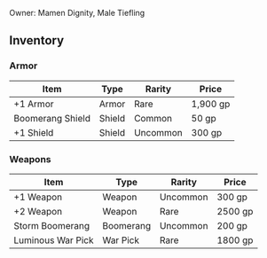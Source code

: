 Owner: Mamen Dignity, Male Tiefling

## Inventory

### Armor

| Item             | Type   | Rarity   | Price    |
| ---------------- | ------ | -------- | -------- |
| +1 Armor         | Armor  | Rare     | 1,900 gp |
| Boomerang Shield | Shield | Common   | 50 gp    |
| +1 Shield        | Shield | Uncommon | 300 gp   |
### Weapons

| Item              | Type      | Rarity   | Price   |
| ----------------- | --------- | -------- | ------- |
| +1 Weapon         | Weapon    | Uncommon | 300 gp  |
| +2 Weapon         | Weapon    | Rare     | 2500 gp |
| Storm Boomerang   | Boomerang | Uncommon | 200 gp  |
| Luminous War Pick | War Pick  | Rare     | 1800 gp |